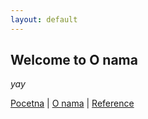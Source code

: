 ```yaml
---
layout: default
---
```


## Welcome to O nama

_yay_

[Pocetna](./index) | [O nama](#) | [Reference](./reference.md)
